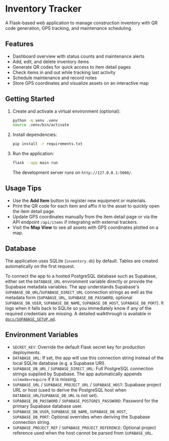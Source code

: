 # Inventory Tracker

A Flask-based web application to manage construction inventory with QR code generation, GPS tracking, and maintenance scheduling.

## Features

- Dashboard overview with status counts and maintenance alerts
- Add, edit, and delete inventory items
- Generate QR codes for quick access to item detail pages
- Check items in and out while tracking last activity
- Schedule maintenance and record notes
- Store GPS coordinates and visualize assets on an interactive map

## Getting Started

1. Create and activate a virtual environment (optional):

   ```bash
   python -m venv .venv
   source .venv/bin/activate
   ```

2. Install dependencies:

   ```bash
   pip install -r requirements.txt
   ```

3. Run the application:

   ```bash
   flask --app main run
   ```

   The development server runs on `http://127.0.0.1:5000/`.

## Usage Tips

- Use the **Add Item** button to register new equipment or materials.
- Print the QR code for each item and affix it to the asset to quickly open the item detail page.
- Update GPS coordinates manually from the item detail page or via the API endpoint `/api/items` if integrating with external trackers.
- Visit the **Map View** to see all assets with GPS coordinates plotted on a map.

## Database

The application uses SQLite (`inventory.db`) by default. Tables are created automatically on the first request.

To connect the app to a hosted PostgreSQL database such as Supabase, either set the `DATABASE_URL` environment variable directly or provide the Supabase metadata variables. The app understands Supabase's `SUPABASE_DB_URL`/`SUPABASE_DIRECT_URL` connection strings as well as the metadata form (`SUPABASE_URL`, `SUPABASE_DB_PASSWORD`, optional `SUPABASE_DB_USER`, `SUPABASE_DB_NAME`, `SUPABASE_DB_HOST`, `SUPABASE_DB_PORT`). It logs when it falls back to SQLite so you immediately know if any of the required credentials are missing. A detailed walkthrough is available in [`docs/SUPABASE_SETUP.md`](docs/SUPABASE_SETUP.md).

## Environment Variables

- `SECRET_KEY`: Override the default Flask secret key for production deployments.
- `DATABASE_URL`: If set, the app will use this connection string instead of the local SQLite database (e.g. a Supabase URI).
- `SUPABASE_DB_URL` / `SUPABASE_DIRECT_URL`: Full PostgreSQL connection strings supplied by Supabase. The app automatically appends `sslmode=require` if it is missing.
- `SUPABASE_URL` / `SUPABASE_PROJECT_URL` / `SUPABASE_HOST`: Supabase project URL or host (used to derive the PostgreSQL host when `DATABASE_URL`/`SUPABASE_DB_URL` is not set).
- `SUPABASE_DB_PASSWORD` / `SUPABASE_POSTGRES_PASSWORD`: Password for the primary Supabase database user.
- `SUPABASE_DB_USER`, `SUPABASE_DB_NAME`, `SUPABASE_DB_HOST`, `SUPABASE_DB_PORT`: Optional overrides when deriving the Supabase connection string.
- `SUPABASE_PROJECT_REF` / `SUPABASE_PROJECT_REFERENCE`: Optional project reference used when the host cannot be parsed from `SUPABASE_URL`.
